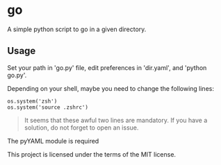 # go
A simple python script to go in a given directory.

## Usage
Set your path in 'go.py' file, edit preferences in 'dir.yaml', and 'python go.py'.

Depending on your shell, maybe you need to change the following lines:

```
os.system('zsh')
os.system('source .zshrc')
```

> It seems that these awful two lines are mandatory. If you have a solution, do not forget to open an issue.

The pyYAML module is required

This project is licensed under the terms of the MIT license.
